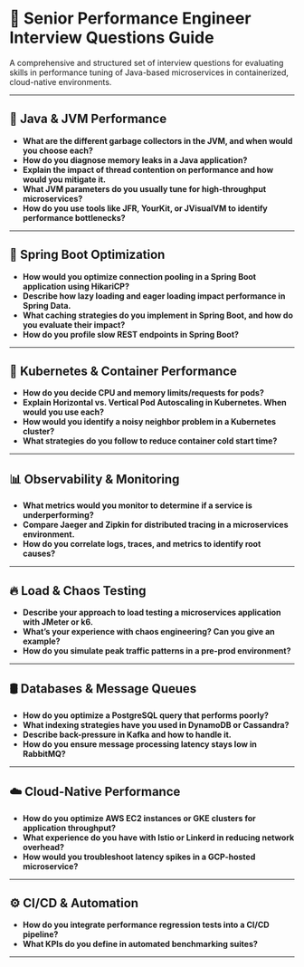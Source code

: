 
# 🎯 Senior Performance Engineer Interview Questions Guide

A comprehensive and structured set of interview questions for evaluating skills in performance tuning of Java-based microservices in containerized, cloud-native environments.

---

## 🧠 Java & JVM Performance

- **What are the different garbage collectors in the JVM, and when would you choose each?**
- **How do you diagnose memory leaks in a Java application?**
- **Explain the impact of thread contention on performance and how would you mitigate it.**
- **What JVM parameters do you usually tune for high-throughput microservices?**
- **How do you use tools like JFR, YourKit, or JVisualVM to identify performance bottlenecks?**

---

## 🚀 Spring Boot Optimization

- **How would you optimize connection pooling in a Spring Boot application using HikariCP?**
- **Describe how lazy loading and eager loading impact performance in Spring Data.**
- **What caching strategies do you implement in Spring Boot, and how do you evaluate their impact?**
- **How do you profile slow REST endpoints in Spring Boot?**

---

## 🐳 Kubernetes & Container Performance

- **How do you decide CPU and memory limits/requests for pods?**
- **Explain Horizontal vs. Vertical Pod Autoscaling in Kubernetes. When would you use each?**
- **How would you identify a noisy neighbor problem in a Kubernetes cluster?**
- **What strategies do you follow to reduce container cold start time?**

---

## 📊 Observability & Monitoring

- **What metrics would you monitor to determine if a service is underperforming?**
- **Compare Jaeger and Zipkin for distributed tracing in a microservices environment.**
- **How do you correlate logs, traces, and metrics to identify root causes?**

---

## 🔥 Load & Chaos Testing

- **Describe your approach to load testing a microservices application with JMeter or k6.**
- **What’s your experience with chaos engineering? Can you give an example?**
- **How do you simulate peak traffic patterns in a pre-prod environment?**

---

## 🛢️ Databases & Message Queues

- **How do you optimize a PostgreSQL query that performs poorly?**
- **What indexing strategies have you used in DynamoDB or Cassandra?**
- **Describe back-pressure in Kafka and how to handle it.**
- **How do you ensure message processing latency stays low in RabbitMQ?**

---

## ☁️ Cloud-Native Performance

- **How do you optimize AWS EC2 instances or GKE clusters for application throughput?**
- **What experience do you have with Istio or Linkerd in reducing network overhead?**
- **How would you troubleshoot latency spikes in a GCP-hosted microservice?**

---

## ⚙️ CI/CD & Automation

- **How do you integrate performance regression tests into a CI/CD pipeline?**
- **What KPIs do you define in automated benchmarking suites?**

---

